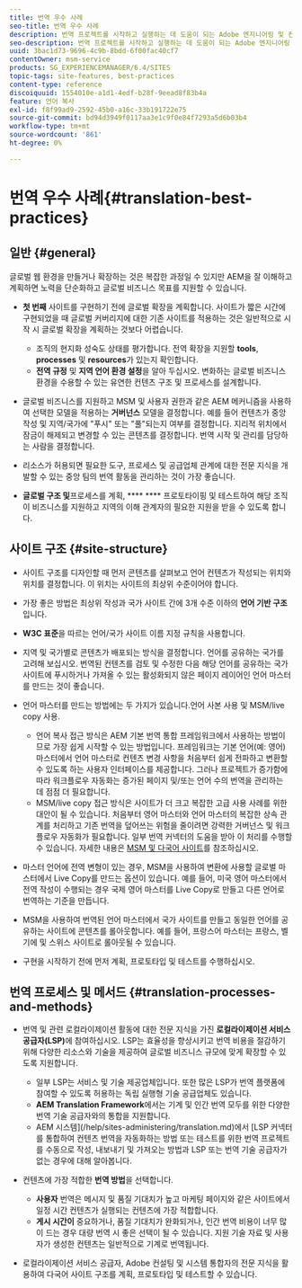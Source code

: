 ```yaml
---
title: 번역 우수 사례
seo-title: 번역 우수 사례
description: 번역 프로젝트를 시작하고 실행하는 데 도움이 되는 Adobe 엔지니어링 및 컨설팅 팀이 컴파일한 우수 사례를 찾아보십시오.
seo-description: 번역 프로젝트를 시작하고 실행하는 데 도움이 되는 Adobe 엔지니어링 및 컨설팅 팀이 컴파일한 우수 사례를 찾아보십시오.
uuid: 3bac1d73-9696-4c9b-8bdd-6f00fac40cf7
contentOwner: msm-service
products: SG_EXPERIENCEMANAGER/6.4/SITES
topic-tags: site-features, best-practices
content-type: reference
discoiquuid: 1554010e-a1d1-4edf-b28f-9eead8f83b4a
feature: 언어 복사
exl-id: f8f99ad9-2592-45b0-a16c-33b191722e75
source-git-commit: bd94d3949f0117aa3e1c9f0e84f7293a5d6b03b4
workflow-type: tm+mt
source-wordcount: '861'
ht-degree: 0%

---
```


# 번역 우수 사례{#translation-best-practices}

## 일반 {#general}

글로벌 웹 환경을 만들거나 확장하는 것은 복잡한 과정일 수 있지만 AEM을 잘 이해하고 계획하면 노력을 단순화하고 글로벌 비즈니스 목표를 지원할 수 있습니다.

* **첫 번째** 사이트를 구현하기 전에 글로벌 확장을 계획합니다. 사이트가 짧은 시간에 구현되었을 때 글로벌 커버리지에 대한 기존 사이트를 적용하는 것은 일반적으로 시작 시 글로벌 확장을 계획하는 것보다 어렵습니다.

   * 조직의 현지화 성숙도 상태를 평가합니다. 전역 확장을 지원할 **tools**, **processes** 및 **resources**&#x200B;가 있는지 확인합니다.
   * **전역 규정** 및 **지역 언어 환경 설정**&#x200B;을 알아 두십시오. 변화하는 글로벌 비즈니스 환경을 수용할 수 있는 유연한 컨텐츠 구조 및 프로세스를 설계합니다.

* 글로벌 비즈니스를 지원하고 MSM 및 사용자 권한과 같은 AEM 메커니즘을 사용하여 선택한 모델을 적용하는 **거버넌스** 모델을 결정합니다. 예를 들어 컨텐츠가 중앙 작성 및 지역/국가에 &quot;푸시&quot; 또는 &quot;풀&quot;되는지 여부를 결정합니다. 지리적 위치에서 잠금이 해제되고 변경할 수 있는 콘텐츠를 결정합니다. 번역 시작 및 관리를 담당하는 사람을 결정합니다.
* 리소스가 허용되면 필요한 도구, 프로세스 및 공급업체 관계에 대한 전문 지식을 개발할 수 있는 중앙 팀의 번역 활동을 관리하는 것이 가장 좋습니다.
* **글로벌 구조 및**&#x200B;프로세스를 계획,  ****   **** 프로토타이핑 및 테스트하여 해당 조직이 비즈니스를 지원하고 지역의 이해 관계자의 필요한 지원을 받을 수 있도록 합니다.

## 사이트 구조 {#site-structure}

* 사이트 구조를 디자인할 때 먼저 콘텐츠를 살펴보고 언어 컨텐츠가 작성되는 위치와 위치를 결정합니다. 이 위치는 사이트의 최상위 수준이어야 합니다.
* 가장 좋은 방법은 최상위 작성과 국가 사이트 간에 3개 수준 이하의 **언어 기반 구조**&#x200B;입니다.
* **W3C 표준**&#x200B;을 따르는 언어/국가 사이트 이름 지정 규칙을 사용합니다.
* 지역 및 국가별로 콘텐츠가 배포되는 방식을 결정합니다. 언어를 공유하는 국가를 고려해 보십시오. 번역된 컨텐츠를 검토 및 수정한 다음 해당 언어를 공유하는 국가 사이트에 푸시하거나 가져올 수 있는 활성화되지 않은 페이지 레이어인 언어 마스터를 만드는 것이 좋습니다.
* 언어 마스터를 만드는 방법에는 두 가지가 있습니다.언어 사본 사용 및 MSM/live copy 사용.

   * 언어 복사 접근 방식은 AEM 기본 번역 통합 프레임워크에서 사용하는 방법이므로 가장 쉽게 시작할 수 있는 방법입니다. 프레임워크는 기본 언어(예: 영어) 마스터에서 언어 마스터로 컨텐츠 변경 사항을 처음부터 쉽게 전파하고 변환할 수 있도록 하는 사용자 인터페이스를 제공합니다. 그러나 프로젝트가 증가함에 따라 워크플로우 자동화는 증가된 페이지 및/또는 언어 수의 번역을 관리하는 데 점점 더 필요합니다.
   * MSM/live copy 접근 방식은 사이트가 더 크고 복잡한 고급 사용 사례를 위한 대안이 될 수 있습니다. 처음부터 영어 마스터와 언어 마스터의 복잡한 상속 관계를 처리하고 기존 번역을 덮어쓰는 위험을 줄이려면 강력한 거버넌스 및 워크플로우 자동화가 필요합니다. 일부 번역 커넥터의 도움을 받아 이 처리를 수행할 수 있습니다. 자세한 내용은 [MSM 및 다국어 사이트](/help/sites-administering/msm-best-practices.md#msm-and-multilingual-websites)를 참조하십시오.

* 마스터 언어에 전역 변형이 있는 경우, MSM을 사용하여 변환에 사용할 글로벌 마스터에서 Live Copy를 만드는 옵션이 있습니다. 예를 들어, 미국 영어 마스터에서 전역 작성이 수행되는 경우 국제 영어 마스터를 Live Copy로 만들고 다른 언어로 번역하는 기준을 만듭니다.
* MSM을 사용하여 번역된 언어 마스터에서 국가 사이트를 만들고 동일한 언어를 공유하는 사이트에 콘텐츠를 롤아웃합니다. 예를 들어, 프랑스어 마스터는 프랑스, 벨기에 및 스위스 사이트로 롤아웃될 수 있습니다.
* 구현을 시작하기 전에 먼저 계획, 프로토타입 및 테스트를 수행하십시오.

## 번역 프로세스 및 메서드 {#translation-processes-and-methods}

* 번역 및 관련 로컬라이제이션 활동에 대한 전문 지식을 가진 **로컬라이제이션 서비스 공급자(LSP)**&#x200B;에 참여하십시오. LSP는 효율성을 향상시키고 번역 비용을 절감하기 위해 다양한 리소스와 기술을 제공하여 글로벌 비즈니스 규모에 맞게 확장할 수 있도록 지원합니다.

   * 일부 LSP는 서비스 및 기술 제공업체입니다. 또한 많은 LSP가 번역 플랫폼에 참여할 수 있도록 허용하는 독립 실행형 기술 공급업체도 있습니다.
   * **AEM Translation Framework**&#x200B;에서는 기계 및 인간 번역 모두를 위한 다양한 번역 기술 공급자와의 통합을 지원합니다.
   * AEM 시스템](/help/sites-administering/translation.md)에서 [LSP 커넥터를 통합하여 컨텐츠 번역을 자동화하는 방법 또는 테스트를 위한 번역 프로젝트를 수동으로 작성, 내보내기 및 가져오는 방법과 LSP 또는 번역 기술 공급자가 없는 경우에 대해 알아봅니다.

* 컨텐츠에 가장 적합한 **번역 방법**&#x200B;을 선택합니다.

   * **사용자** 번역은 메시지 및 품질 기대치가 높고 마케팅 페이지와 같은 사이트에서 일정 시간 컨텐츠가 실행되는 컨텐츠에 가장 적합합니다.
   * **게시 시간이** 중요하거나, 품질 기대치가 완화되거나, 인간 번역 비용이 너무 많이 드는 경우 대량 번역 시 좋은 선택이 될 수 있습니다. 지원 기술 자료 및 사용자가 생성한 컨텐츠는 일반적으로 기계로 번역됩니다.

* 로컬라이제이션 서비스 공급자, Adobe 컨설팅 및 시스템 통합자의 전문 지식을 활용하여 다국어 사이트 구조를 계획, 프로토타입 및 테스트할 수 있습니다.
